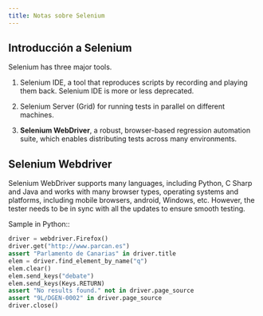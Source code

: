 ```yaml
---
title: Notas sobre Selenium
---
```


## Introducción a Selenium

Selenium has three major tools.

1. Selenium IDE, a tool that reproduces scripts by recording and playing them back. Selenium IDE is
   more or less deprecated.

2. Selenium Server (Grid) for running tests in parallel on different machines.

3. **Selenium WebDriver**, a robust, browser-based regression automation suite, which enables
   distributing tests across many environments. 

## Selenium Webdriver

Selenium WebDriver supports many languages, including Python, C Sharp and Java and works with many browser types, operating systems and platforms, including mobile browsers, android, Windows, etc. However, the tester needs to be in sync with all the updates to ensure smooth testing.

Sample in Python::

```python
driver = webdriver.Firefox()
driver.get("http://www.parcan.es")
assert "Parlamento de Canarias" in driver.title
elem = driver.find_element_by_name("q")
elem.clear()
elem.send_keys("debate")
elem.send_keys(Keys.RETURN)
assert "No results found." not in driver.page_source
assert "9L/DGEN-0002" in driver.page_source
driver.close()
```
